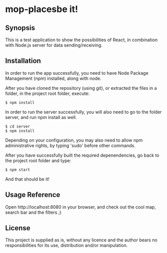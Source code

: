 # mop-placesbe it!


## Synopsis

This is a test application to show the possibilities of React, in combination with Node.js server for data sending/receiving.

## Installation

In order to run the app successfully, you need to have Node Package Management (npm) installed, along with node.

After you have cloned the repository (using git), or extracted the files in a folder, in the project root folder, execute:

```
$ npm install
```

In order to run the server successfully, you will also need to go to the folder server, and run npm install as well.

```
$ cd server
$ npm install
```

Depending on your configuration, you may also need to allow npm administrative rights, by typing 'sudo' before other commands.

After you have successfully built the required depenendencies, go back to the project root folder and type:

```
$ npm start
```

And that should be it!

## Usage Reference

Open http://localhost:8080 in your browser, and check out the cool map, search bar and the filters ;)

## License

This project is supplied as is, without any licence and the author bears no responsibilities for its use, distribution and/or manipulation.